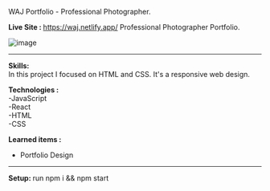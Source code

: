 WAJ Portfolio - Professional Photographer.

<b> Live Site : </b> https://waj.netlify.app/
Professional Photographer Portfolio.

![image](https://user-images.githubusercontent.com/22063155/136716071-73052084-9094-456d-8781-f0eb1baf3eab.png)

<hr> 

<b> Skills: </b><br>
In this project I focused on HTML and CSS. It's a responsive web design. <br>

<b> Technologies :</b><br>
 -JavaScript<br>
 -React<br>
 -HTML<br>
 -CSS<br>

<b> Learned items : </b><br>
 - Portfolio Design

<hr>

<b> Setup: </b>
run npm i && npm start 
